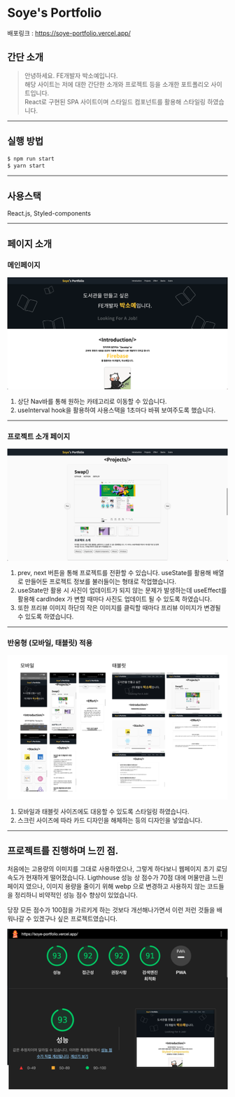 # Soye's Portfolio

배포링크 : https://soye-portfolio.vercel.app/

## 간단 소개

> 안녕하세요. FE개발자 박소예입니다. <br/>
> 해당 사이트는 저에 대한 간단한 소개와 프로젝트 등을 소개한 포트폴리오 사이트입니다.<br/>
> React로 구현된 SPA 사이트이며 스타일드 컴포넌트를 활용해 스타일링 하였습니다.

---

## 실행 방법

```js
$ npm run start
$ yarn start
```

---

## 사용스택

React.js, Styled-components

---

## 페이지 소개

### 메인페이지

![메인페이지](./src/images/portfolio/portfolio.webp)

1. 상단 Nav바를 통해 원하는 카테고리로 이동할 수 있습니다.
2. useInterval hook을 활용하여 사용스택을 1초마다 바꿔 보여주도록 했습니다.

---

### 프로젝트 소개 페이지

![프로젝트 소개 페이지](./src//images//portfolio/portfolio-project.webp)

1. prev, next 버튼을 통해 프로젝트를 전환할 수 있습니다. useState를 활용해 배열로 만들어둔 프로젝트 정보를 불러들이는 형태로 작업했습니다.
2. useState만 활용 시 사진이 업데이트가 되지 않는 문제가 발생하는데 useEffect를 활용해 cardIndex 가 변할 때마다 사진도 업데이트 될 수 있도록 하였습니다.
3. 또한 프리뷰 이미지 하단의 작은 이미지를 클릭할 때마다 프리뷰 이미지가 변경될 수 있도록 하였습니다.

---

### 반응형 (모바일, 태블릿) 적용

![반응형 모음](./src//images/example.png)

1. 모바일과 태블릿 사이즈에도 대응할 수 있도록 스타일링 하였습니다.
2. 스크린 사이즈에 따라 카드 디자인을 해체하는 등의 디자인을 넣었습니다.

---

## 프로젝트를 진행하며 느낀 점.

처음에는 고용량의 이미지를 그대로 사용하였으나, 그렇게 하다보니 웹페이지 초기 로딩속도가 현재하게 떨어졌습니다. Ligthhouse 성능 상 점수가 70점 대에 머물만큼 느린 페이지 였으나, 이미지 용량을 줄이기 위해 webp 으로 변경하고 사용하지 않는 코드들을 정리하니 비약적인 성능 점수 향상이 있었습니다.

당장 모든 점수가 100점을 가르키게 하는 것보다 개선해나가면서 이런 저런 것들을 배워나갈 수 있겠구나 싶은 프로젝트였습니다.

![라이트하우스 점수](./src//images/lighthouse.png)
